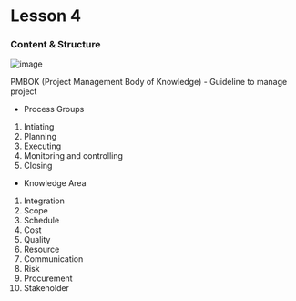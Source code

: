 # Lesson 4

### Content & Structure
![image](https://github.com/TheDaniel3131/project-management-notes-and-others/assets/71692327/16cbb4bf-2820-4e7f-a09d-6695b1841be6)

PMBOK (Project Management Body of Knowledge) - Guideline to manage project

- Process Groups
1. Intiating
2. Planning
3. Executing
4. Monitoring and controlling
5. Closing
 
- Knowledge Area
1. Integration
2. Scope
3. Schedule
4. Cost
5. Quality
6. Resource
7. Communication
8. Risk
9. Procurement
10. Stakeholder
